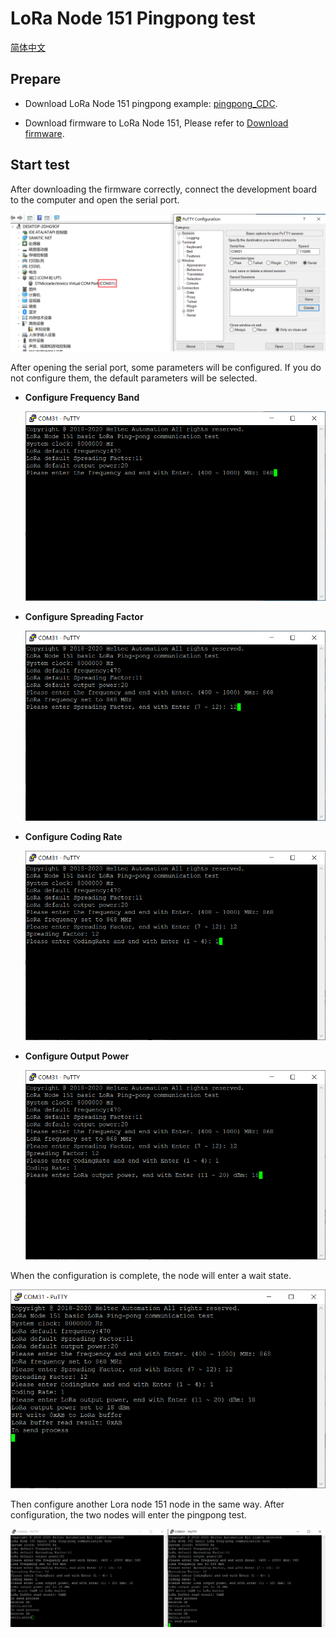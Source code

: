 # LoRa Node 151 Pingpong test
[简体中文](https://heltec-automation.readthedocs.io/zh_CN/latest/stm32/lora_node_151/pingpong_test.html)

## Prepare

- Download LoRa Node 151 pingpong example: [pingpong_CDC](http://resource.heltec.cn/download/LoRa_Node_151/Pingpong_CDC.zip).

- Download firmware to LoRa Node 151, Please refer to [Download firmware](https://heltec-automation.readthedocs.io/zh_CN/latest/stm32/lora_node_151/download_firmware.html).

## Start test

After downloading the firmware correctly, connect the development board to the computer and open the serial port.

![](img/pingpong_test/01.png)

After opening the serial port, some parameters will be configured. If you do not configure them, the default parameters will be selected.

- **Configure Frequency Band**

  ![](img/pingpong_test/02.png)

- **Configure Spreading Factor**

  ![](img/pingpong_test/03.png)

- **Configure Coding Rate**

  ![](img/pingpong_test/04.png)

- **Configure Output Power**

  ![](img/pingpong_test/05.png)

When the configuration is complete, the node will enter a wait state.

![](img/pingpong_test/06.png)

Then configure another Lora node 151 node in the same way. After configuration, the two nodes will enter the pingpong test.

![](img/pingpong_test/07.png)

```Tip:: The frequency band and the spreading factor need to be configured with the same parameters, otherwise they will not be able to communicate.

```